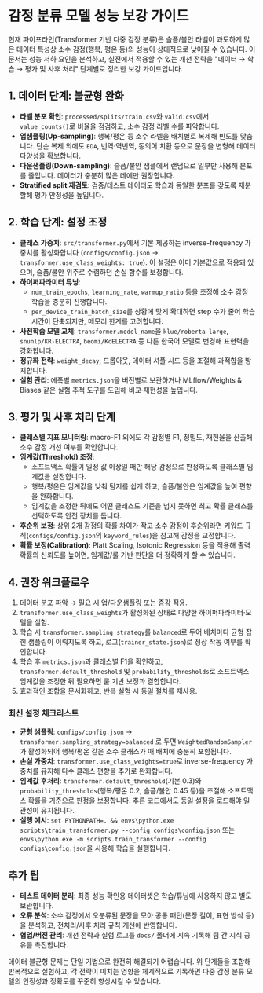 # 감정 분류 모델 성능 보강 가이드

현재 파이프라인(Transformer 기반 다중 감정 분류)은 슬픔/불안 라벨이 과도하게 많은 데이터 특성상 소수 감정(행복, 평온 등)의 성능이 상대적으로 낮아질 수 있습니다. 이 문서는 성능 저하 요인을 분석하고, 실전에서 적용할 수 있는 개선 전략을 "데이터 → 학습 → 평가 및 사후 처리" 단계별로 정리한 보강 가이드입니다.

## 1. 데이터 단계: 불균형 완화
- **라벨 분포 확인**: `processed/splits/train.csv`와 `valid.csv`에서 `value_counts()`로 비율을 점검하고, 소수 감정 라벨 수를 파악합니다.
- **업샘플링(Up-sampling)**: 행복/평온 등 소수 라벨을 배치별로 복제해 빈도를 맞춥니다. 단순 복제 외에도 `EDA`, 번역·역번역, 동의어 치환 등으로 문장을 변형해 데이터 다양성을 확보합니다.
- **다운샘플링(Down-sampling)**: 슬픔/불안 샘플에서 랜덤으로 일부만 사용해 분포를 줄입니다. 데이터가 충분히 많은 데에만 권장합니다.
- **Stratified split 재검토**: 검증/테스트 데이터도 학습과 동일한 분포를 갖도록 재분할해 평가 안정성을 높입니다.

## 2. 학습 단계: 설정 조정
- **클래스 가중치**: `src/transformer.py`에서 기본 제공하는 inverse-frequency 가중치를 활성화합니다 (`configs/config.json` → `transformer.use_class_weights: true`). 이 설정은 이미 기본값으로 적용돼 있으며, 슬픔/불안 위주로 수렴하던 손실 함수를 보정합니다.
- **하이퍼파라미터 튜닝**:
  - `num_train_epochs`, `learning_rate`, `warmup_ratio` 등을 조정해 소수 감정 학습을 충분히 진행합니다.
  - `per_device_train_batch_size`를 상황에 맞게 확대하면 step 수가 줄어 학습 시간이 단축되지만, 메모리 한계를 고려합니다.
- **사전학습 모델 교체**: `transformer.model_name`을 `klue/roberta-large`, `snunlp/KR-ELECTRA`, `beomi/KcELECTRA` 등 다른 한국어 모델로 변경해 표현력을 강화합니다.
- **정규화 전략**: `weight_decay`, 드롭아웃, 데이터 셔플 시드 등을 조절해 과적합을 방지합니다.
- **실험 관리**: 에폭별 `metrics.json`을 버전별로 보관하거나 MLflow/Weights & Biases 같은 실험 추적 도구를 도입해 비교·재현성을 높입니다.

## 3. 평가 및 사후 처리 단계
- **클래스별 지표 모니터링**: macro-F1 외에도 각 감정별 F1, 정밀도, 재현율을 산출해 소수 감정 개선 여부를 확인합니다.
- **임계값(Threshold) 조정**:
  - 소프트맥스 확률이 일정 값 이상일 때만 해당 감정으로 판정하도록 클래스별 임계값을 설정합니다.
  - 행복/평온은 임계값을 낮춰 탐지를 쉽게 하고, 슬픔/불안은 임계값을 높여 편향을 완화합니다.
  - 임계값을 조정한 뒤에도 어떤 클래스도 기준을 넘지 못하면 최고 확률 클래스를 선택하도록 안전 장치를 둡니다.
- **후순위 보정**: 상위 2개 감정의 확률 차이가 작고 소수 감정이 후순위라면 키워드 규칙(`configs/config.json`의 `keyword_rules`)을 참고해 감정을 교정합니다.
- **확률 보정(Calibration)**: Platt Scaling, Isotonic Regression 등을 적용해 출력 확률의 신뢰도를 높이면, 임계값/룰 기반 판단을 더 정확하게 할 수 있습니다.

## 4. 권장 워크플로우
1. 데이터 분포 파악 → 필요 시 업/다운샘플링 또는 증강 적용.
2. `transformer.use_class_weights`가 활성화된 상태로 다양한 하이퍼파라미터·모델을 실험.
3. 학습 시 `transformer.sampling_strategy`를 `balanced`로 두어 배치마다 균형 잡힌 샘플링이 이뤄지도록 하고, 로그(`trainer_state.json`)로 정상 작동 여부를 확인합니다.
4. 학습 후 `metrics.json`과 클래스별 F1을 확인하고, `transformer.default_threshold` 및 `probability_thresholds`로 소프트맥스 임계값을 조정한 뒤 필요하면 룰 기반 보정과 결합합니다.
5. 효과적인 조합을 문서화하고, 반복 실험 시 동일 절차를 재사용.

### 최신 설정 체크리스트
- **균형 샘플링**: `configs/config.json` → `transformer.sampling_strategy=balanced` 로 두면 `WeightedRandomSampler`가 활성화되어 행복/평온 같은 소수 클래스가 매 배치에 충분히 포함됩니다.
- **손실 가중치**: `transformer.use_class_weights=true`로 inverse-frequency 가중치를 유지해 다수 클래스 편향을 추가로 완화합니다.
- **임계값 후처리**: `transformer.default_threshold`(기본 0.3)와 `probability_thresholds`(행복/평온 0.2, 슬픔/불안 0.45 등)을 조절해 소프트맥스 확률을 기준으로 판정을 보정합니다. 추론 코드에서도 동일 설정을 로드해야 일관성이 유지됩니다.
- **실행 예시**: `set PYTHONPATH=. && envs\python.exe scripts\train_transformer.py --config configs\config.json` 또는 `envs\python.exe -m scripts.train_transformer --config configs\config.json`을 사용해 학습을 실행합니다.

## 추가 팁
- **테스트 데이터 분리**: 최종 성능 확인용 데이터셋은 학습/튜닝에 사용하지 않고 별도 보관합니다.
- **오류 분석**: 소수 감정에서 오분류된 문장을 모아 공통 패턴(문장 길이, 표현 방식 등)을 분석하고, 전처리/사후 처리 규칙 개선에 반영합니다.
- **협업/버전 관리**: 개선 전략과 실험 로그를 `docs/` 폴더에 지속 기록해 팀 간 지식 공유를 촉진합니다.

데이터 불균형 문제는 단일 기법으로 완전히 해결되기 어렵습니다. 위 단계들을 조합해 반복적으로 실험하고, 각 전략이 미치는 영향을 체계적으로 기록하면 다중 감정 분류 모델의 안정성과 정확도를 꾸준히 향상시킬 수 있습니다.
